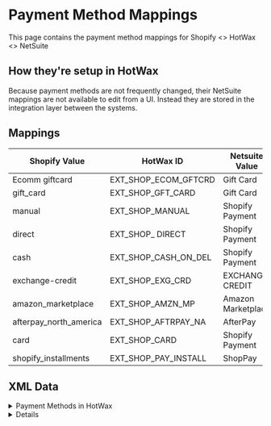 # Payment Method Mappings
This page contains the payment method mappings for Shopify <> HotWax <> NetSuite

## How they're setup in HotWax
Because payment methods are not frequently changed, their NetSuite mappings are not available to edit from a UI. Instead they are stored in the integration layer between the systems.

## Mappings
| Shopify Value            | HotWax ID               | Netsuite Value        |
|--------------------------|-------------------------|-----------------------|
| Ecomm giftcard           | EXT_SHOP_ECOM_GFTCRD    | Gift Card             |
| gift_card                | EXT_SHOP_GFT_CARD       | Gift Card             |
| manual                   | EXT_SHOP_MANUAL         | Shopify Payment       |
| direct                   | EXT_SHOP_ DIRECT        | Shopify Payment       |
| cash                     | EXT_SHOP_CASH_ON_DEL    | Shopify Payment       |
| exchange-credit          | EXT_SHOP_EXG_CRD        | EXCHANGE CREDIT       |
| amazon_marketplace       | EXT_SHOP_AMZN_MP        | Amazon Marketplace    |
| afterpay_north_america   | EXT_SHOP_AFTRPAY_NA     | AfterPay              |
| card                     | EXT_SHOP_CARD           | Shopify Payment       |
| shopify_installments     | EXT_SHOP_PAY_INSTALL    | ShopPay               |

## XML Data

<details>
  <summary>Payment Methods in HotWax</summary>

```xml
<PaymentMethodType description="Ext Ecomm giftcard" paymentMethodTypeId="EXT_SHOP_ECOM_GFTCRD"/>
<PaymentMethodType description="Ext Gift Card" paymentMethodTypeId="EXT_SHOP_GFT_CARD"/>
<PaymentMethodType description="Ext manual" paymentMethodTypeId="EXT_SHOP_MANUAL"/>
<PaymentMethodType description="Ext direct" paymentMethodTypeId="EXT_SHOP_DIRECT"/>
<PaymentMethodType description="Ext exchange-credit" paymentMethodTypeId="EXT_SHOP_EXG_CRD"/>
<PaymentMethodType description="Ext amazon_marketplace" paymentMethodTypeId="EXT_SHOP_AMZN_MP"/>
<PaymentMethodType description="Ext card" paymentMethodTypeId="EXT_SHOP_CARD"/>
```
</details>


<details>
<details>
<summary>Shopify Shop Payment Methods</summary>

```xml
<ShopifyShopTypeMapping mappedKey="amazon_marketplace" mappedTypeId="SHOPIFY_PAYMENT_TYPE" mappedValue="EXT_SHOP_AMZN_MP" shopId="SHOP"/>
<ShopifyShopTypeMapping mappedKey="afterpay_north_america" mappedTypeId="SHOPIFY_PAYMENT_TYPE" mappedValue="EXT_SHOP_AFTRPAY_NA" shopId="SHOP"/>
<ShopifyShopTypeMapping mappedKey="card" mappedTypeId="SHOPIFY_PAYMENT_TYPE" mappedValue="EXT_SHOP_CARD" shopId="SHOP"/>
<ShopifyShopTypeMapping mappedKey="cash" mappedTypeId="SHOPIFY_PAYMENT_TYPE" mappedValue="EXT_SHOP_CASH_ON_DEL" shopId="SHOP"/>
<ShopifyShopTypeMapping mappedKey="direct" mappedTypeId="SHOPIFY_PAYMENT_TYPE" mappedValue="EXT_SHOP_DIRECT" shopId="SHOP"/>
<ShopifyShopTypeMapping mappedKey="Ecomm giftcard" mappedTypeId="SHOPIFY_PAYMENT_TYPE" mappedValue="EXT_SHOP_ECOM_GFTCRD" shopId="SHOP"/>
<ShopifyShopTypeMapping mappedKey="exchange-credit" mappedTypeId="SHOPIFY_PAYMENT_TYPE" mappedValue="EXT_SHOP_EXG_CRD" shopId="SHOP"/>
<ShopifyShopTypeMapping mappedKey="gift_card" mappedTypeId="SHOPIFY_PAYMENT_TYPE" mappedValue="EXT_SHOP_GFT_CARD" shopId="SHOP"/>
<ShopifyShopTypeMapping mappedKey="manual" mappedTypeId="SHOPIFY_PAYMENT_TYPE" mappedValue="EXT_SHOP_MANUAL" shopId="SHOP"/>
<ShopifyShopTypeMapping mappedKey="shopify_installments" mappedTypeId="SHOPIFY_PAYMENT_TYPE" mappedValue="EXT_SHOP_PAY_INSTALL" shopId="SHOP"/>
```
</details>

This is enumeration that needs to be moved to NetSuite data.

```
<Enumeration description="Payment methods mapping between HotWax and Netsuite" enumId="NETSUITE_PMT_MTHD" enumName="Netsuite Payment Method" enumTypeId="NETSUITE" sequenceId="1"/>
```

<details>
<summary>Integration Mapping Data</summary>

```xml
<IntegrationTypeMapping integrationTypeId="NETSUITE_PMT_MTHD" mappingKey="EXT_SHOP_ECOM_GFTCRD" mappingValue="Gift Card"/>
<IntegrationTypeMapping integrationTypeId="NETSUITE_PMT_MTHD" mappingKey="EXT_SHOP_GFT_CARD" mappingValue="Gift Card"/>
<IntegrationTypeMapping integrationTypeId="NETSUITE_PMT_MTHD" mappingKey="EXT_SHOP_MANUAL" mappingValue="Shopify Payment"/>
<IntegrationTypeMapping integrationTypeId="NETSUITE_PMT_MTHD" mappingKey="EXT_SHOP_DIRECT" mappingValue="Shopify Payment"/>
<IntegrationTypeMapping integrationTypeId="NETSUITE_PMT_MTHD" mappingKey="EXT_SHOP_CASH_ON_DEL" mappingValue="Shopify Payment"/>
<IntegrationTypeMapping integrationTypeId="NETSUITE_PMT_MTHD" mappingKey="EXT_SHOP_EXG_CRD" mappingValue="EXCHANGE CREDIT"/>
<IntegrationTypeMapping integrationTypeId="NETSUITE_PMT_MTHD" mappingKey="EXT_SHOP_AMZN_MP" mappingValue="Amazon Marketplace"/>
<IntegrationTypeMapping integrationTypeId="NETSUITE_PMT_MTHD" mappingKey="EXT_SHOP_AFTRPAY_NA" mappingValue="AfterPay"/>
<IntegrationTypeMapping integrationTypeId="NETSUITE_PMT_MTHD" mappingKey="EXT_SHOP_CARD" mappingValue="Shopify Payment"/>
<IntegrationTypeMapping integrationTypeId="NETSUITE_PMT_MTHD" mappingKey="EXT_SHOP_PAY_INSTALL" mappingValue="ShopPay"/>
```
</details>
